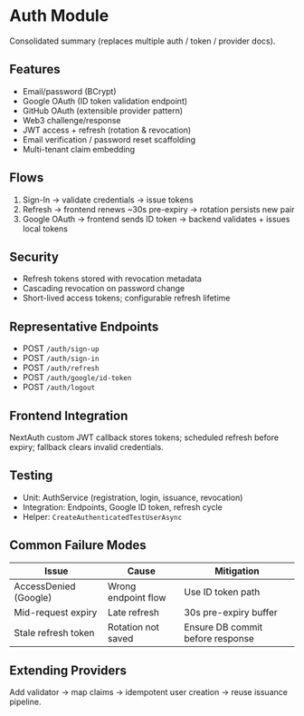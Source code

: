 # Auth Module

Consolidated summary (replaces multiple auth / token / provider docs).

## Features

- Email/password (BCrypt)
- Google OAuth (ID token validation endpoint)
- GitHub OAuth (extensible provider pattern)
- Web3 challenge/response
- JWT access + refresh (rotation & revocation)
- Email verification / password reset scaffolding
- Multi-tenant claim embedding

## Flows

1. Sign-In → validate credentials → issue tokens
2. Refresh → frontend renews ~30s pre-expiry → rotation persists new pair
3. Google OAuth → frontend sends ID token → backend validates + issues local tokens

## Security

- Refresh tokens stored with revocation metadata
- Cascading revocation on password change
- Short-lived access tokens; configurable refresh lifetime

## Representative Endpoints

- POST `/auth/sign-up`
- POST `/auth/sign-in`
- POST `/auth/refresh`
- POST `/auth/google/id-token`
- POST `/auth/logout`

## Frontend Integration

NextAuth custom JWT callback stores tokens; scheduled refresh before expiry; fallback clears invalid credentials.

## Testing

- Unit: AuthService (registration, login, issuance, revocation)
- Integration: Endpoints, Google ID token, refresh cycle
- Helper: `CreateAuthenticatedTestUserAsync`

## Common Failure Modes

| Issue | Cause | Mitigation |
|-------|-------|-----------|
| AccessDenied (Google) | Wrong endpoint flow | Use ID token path |
| Mid-request expiry | Late refresh | 30s pre-expiry buffer |
| Stale refresh token | Rotation not saved | Ensure DB commit before response |

## Extending Providers

Add validator → map claims → idempotent user creation → reuse issuance pipeline.
